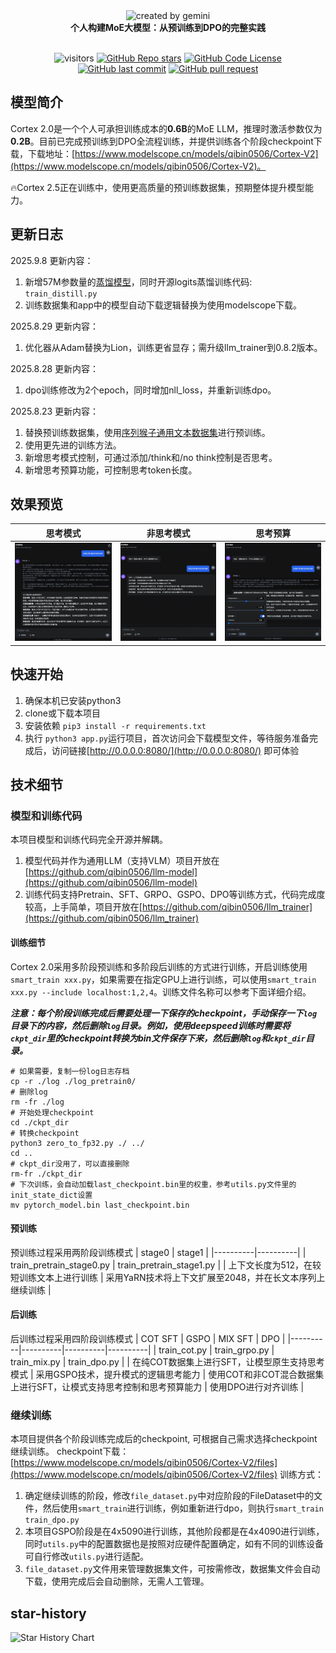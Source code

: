 <div align="center">
    <img alt="created by gemini" src="./images/logo.png" style="width: 30%">
</div>

<div align="center"><b>个人构建MoE大模型：从预训练到DPO的完整实践</b></div> <br />

<div align="center">

![visitors](https://visitor-badge.laobi.icu/badge?page_id=qibin0506/Cortex)
[![GitHub Repo stars](https://img.shields.io/github/stars/qibin0506/Cortex?style=social)](https://github.com/qibin0506/Cortex/stargazers)
[![GitHub Code License](https://img.shields.io/github/license/qibin0506/Cortex)](LICENSE)
[![GitHub last commit](https://img.shields.io/github/last-commit/qibin0506/Cortex)](https://github.com/qibin0506/Cortex/commits/master)
[![GitHub pull request](https://img.shields.io/badge/PRs-welcome-blue)](https://github.com/qibin0506/Cortex/pulls)
</div>

## 模型简介
Cortex 2.0是一个个人可承担训练成本的**0.6B**的MoE LLM，推理时激活参数仅为**0.2B**。目前已完成预训练到DPO全流程训练，并提供训练各个阶段checkpoint下载，下载地址：[https://www.modelscope.cn/models/qibin0506/Cortex-V2](https://www.modelscope.cn/models/qibin0506/Cortex-V2)。

🔥Cortex 2.5正在训练中，使用更高质量的预训练数据集，预期整体提升模型能力。

## 更新日志
2025.9.8 更新内容：
1. 新增57M参数量的[蒸馏模型](https://www.modelscope.cn/models/qibin0506/Cortex-V2/file/view/master/distill.bin?status=2)，同时开源logits蒸馏训练代码: `train_distill.py`
2. 训练数据集和app中的模型自动下载逻辑替换为使用modelscope下载。

2025.8.29 更新内容：
1. 优化器从Adam替换为Lion，训练更省显存；需升级llm_trainer到0.8.2版本。

2025.8.28 更新内容：
1. dpo训练修改为2个epoch，同时增加nll_loss，并重新训练dpo。

2025.8.23 更新内容：
1. 替换预训练数据集，使用[序列猴子通用文本数据集](https://github.com/mobvoi/seq-monkey-data/blob/main/docs/pretrain_open_corpus.md)进行预训练。
2. 使用更先进的训练方法。
3. 新增思考模式控制，可通过添加/think和/no think控制是否思考。
4. 新增思考预算功能，可控制思考token长度。


## 效果预览
| 思考模式 | 非思考模式 | 思考预算 |
|----------|----------|----------|
| <img src="./images/screenshot_1.png"> | <img src="./images/screenshot_2.png"> | <img src="./images/screenshot_3.png"> |


## 快速开始
1. 确保本机已安装python3
2. clone或下载本项目
3. 安装依赖 `pip3 install -r requirements.txt`
4. 执行 `python3 app.py`运行项目，首次访问会下载模型文件，等待服务准备完成后，访问链接[http://0.0.0.0:8080/](http://0.0.0.0:8080/) 即可体验


## 技术细节
### 模型和训练代码
本项目模型和训练代码完全开源并解耦。
1. 模型代码并作为通用LLM（支持VLM）项目开放在[https://github.com/qibin0506/llm-model](https://github.com/qibin0506/llm-model)
2. 训练代码支持Pretrain、SFT、GRPO、GSPO、DPO等训练方式，代码完成度较高，上手简单，项目开放在[https://github.com/qibin0506/llm_trainer](https://github.com/qibin0506/llm_trainer)

#### 训练细节
Cortex 2.0采用多阶段预训练和多阶段后训练的方式进行训练，开启训练使用`smart_train xxx.py`，如果需要在指定GPU上进行训练，可以使用`smart_train xxx.py --include localhost:1,2,4`。训练文件名称可以参考下面详细介绍。

***注意：每个阶段训练完成后需要处理一下保存的checkpoint，手动保存一下`log`目录下的内容，然后删除`log`目录。例如，使用deepspeed训练时需要将`ckpt_dir`里的checkpoint转换为bin文件保存下来，然后删除`log`和`ckpt_dir`目录。***
``` shell
# 如果需要，复制一份log日志存档
cp -r ./log ./log_pretrain0/
# 删除log
rm -fr ./log
# 开始处理checkpoint
cd ./ckpt_dir
# 转换checkpoint
python3 zero_to_fp32.py ./ ../
cd ..
# ckpt_dir没用了，可以直接删除
rm-fr ./ckpt_dir
# 下次训练，会自动加载last_checkpoint.bin里的权重，参考utils.py文件里的init_state_dict设置
mv pytorch_model.bin last_checkpoint.bin
```

#### 预训练
预训练过程采用两阶段训练模式
| stage0 | stage1 |
|----------|----------|
| train_pretrain_stage0.py | train_pretrain_stage1.py |
| 上下文长度为512，在较短训练文本上进行训练 | 采用YaRN技术将上下文扩展至2048，并在长文本序列上继续训练 |


#### 后训练
后训练过程采用四阶段训练模式
| COT SFT | GSPO | MIX SFT | DPO |
|----------|----------|----------|----------|
| train_cot.py | train_grpo.py | train_mix.py | train_dpo.py |
| 在纯COT数据集上进行SFT，让模型原生支持思考模式 | 采用GSPO技术，提升模式的逻辑思考能力 | 使用COT和非COT混合数据集上进行SFT，让模式支持思考控制和思考预算能力 | 使用DPO进行对齐训练 |

### 继续训练
本项目提供各个阶段训练完成后的checkpoint, 可根据自己需求选择checkpoint继续训练。
checkpoint下载：[https://www.modelscope.cn/models/qibin0506/Cortex-V2/files](https://www.modelscope.cn/models/qibin0506/Cortex-V2/files)
训练方式：
1. 确定继续训练的阶段，修改`file_dataset.py`中对应阶段的FileDataset中的文件，然后使用`smart_train`进行训练，例如重新进行dpo，则执行`smart_train train_dpo.py`
2. 本项目GSPO阶段是在4x5090进行训练，其他阶段都是在4x4090进行训练，同时`utils.py`中的配置数据也是按照对应硬件配置确定，如有不同的训练设备可自行修改`utils.py`进行适配。
3. `file_dataset.py`文件用来管理数据集文件，可按需修改，数据集文件会自动下载，使用完成后会自动删除，无需人工管理。


## star-history
<picture>
  <source media="(prefers-color-scheme: dark)" srcset="https://api.star-history.com/svg?repos=qibin0506/Cortex&type=Date&theme=dark"/>
  <source media="(prefers-color-scheme: light)" srcset="https://api.star-history.com/svg?repos=qibin0506/Cortex&type=Date"/>
  <img alt="Star History Chart" src="https://api.star-history.com/svg?repos=qibin0506/Cortex&type=Date"/>
</picture>

